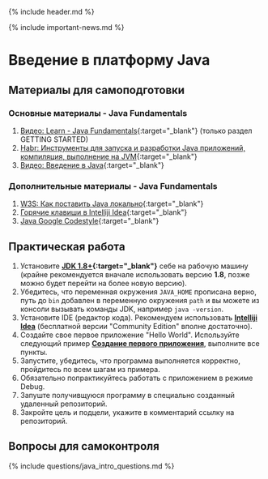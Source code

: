 {% include header.md %}

{% include important-news.md %}

Введение в платформу Java
=====

Материалы для самоподготовки
---------------------

### Основные материалы - Java Fundamentals
1. [Видео: Learn - Java Fundamentals](https://learn.by/courses/course-v1:EPAM+JF+ext1/about){:target="_blank"} (только раздел GETTING STARTED)
1. [Habr: Инструменты для запуска и разработки Java приложений, компиляция, выполнение на JVM](https://habr.com/ru/post/471772/){:target="_blank"}
1. [Видео: Введение в Java](https://www.youtube.com/watch?v=iK97P8DQeOU){:target="_blank"}

### Дополнительные материалы - Java Fundamentals
1. [W3S: Как поставить Java локально](https://www.w3schools.com/java/java_getstarted.asp){:target="_blank"}
1. [Горячие клавиши в Intelliji Idea](./Intelliji_idea_shortcuts.pdf){:target="_blank"}
1. [Java Google Codestyle](https://google.github.io/styleguide/javaguide.html){:target="_blank"}

Практическая работа
---------------------
1. Установите **[JDK 1.8+](https://www.oracle.com/technetwork/java/javase/downloads/jdk8-downloads-2133151.html){:target="_blank"}** себе 
на рабочую машину (крайне рекомендуется вначале использовать версию **1.8**, позже можно будет перейти на более новую версию).
2. Убедитесь, что переменная окружения `JAVA_HOME` прописана верно, путь до `bin` добавлен в переменную окружения `path` и вы можете из консоли вызывать команды JDK, например `java -version`. 
3. Установите IDE (редактор кода). Рекомендуем использовать **[Intelliji Idea](https://www.jetbrains.com/idea/)** (бесплатной версии "Community Edition" вполне достаточно).
4. Создайте свое первое приложение "Hello World". Используйте следующий пример **[Создание первого приложения]({{site.materialsurl}}java_intro/hello-world-tutorial)**, выполните все пункты.
5. Запустите, убедитесь, что программа выполняется корректно, пройдитесь по всем шагам из примера.
6. Обязательно попрактикуйтесь работать с приложением в режиме Debug.
7. Запуште получивщуюся программу в специально созданный удаленный репозиторий.
8. Закройте цель и подцели, укажите в комментарий ссылку на репозиторий.

Вопросы для самоконтроля
---------------------
{% include questions/java_intro_questions.md %}